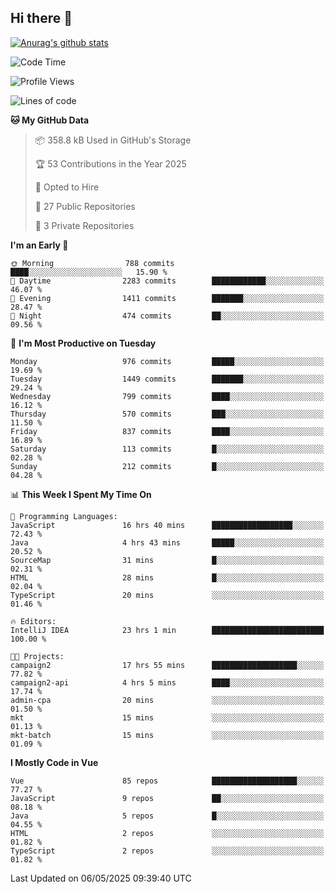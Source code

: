 ## Hi there 👋

[![Anurag's github stats](https://github-readme-stats.vercel.app/api?username=Songwonseok)](https://github.com/anuraghazra/github-readme-stats)



<!--START_SECTION:waka-->
![Code Time](http://img.shields.io/badge/Code%20Time-3%2C434%20hrs%2024%20mins-blue)

![Profile Views](http://img.shields.io/badge/Profile%20Views-0-blue)

![Lines of code](https://img.shields.io/badge/From%20Hello%20World%20I%27ve%20Written-34.8%20million%20lines%20of%20code-blue)

**🐱 My GitHub Data** 

> 📦 358.8 kB Used in GitHub's Storage 
 > 
> 🏆 53 Contributions in the Year 2025
 > 
> 💼 Opted to Hire
 > 
> 📜 27 Public Repositories 
 > 
> 🔑 3 Private Repositories 
 > 
**I'm an Early 🐤** 

```text
🌞 Morning                788 commits         ████░░░░░░░░░░░░░░░░░░░░░   15.90 % 
🌆 Daytime                2283 commits        ████████████░░░░░░░░░░░░░   46.07 % 
🌃 Evening                1411 commits        ███████░░░░░░░░░░░░░░░░░░   28.47 % 
🌙 Night                  474 commits         ██░░░░░░░░░░░░░░░░░░░░░░░   09.56 % 
```
📅 **I'm Most Productive on Tuesday** 

```text
Monday                   976 commits         █████░░░░░░░░░░░░░░░░░░░░   19.69 % 
Tuesday                  1449 commits        ███████░░░░░░░░░░░░░░░░░░   29.24 % 
Wednesday                799 commits         ████░░░░░░░░░░░░░░░░░░░░░   16.12 % 
Thursday                 570 commits         ███░░░░░░░░░░░░░░░░░░░░░░   11.50 % 
Friday                   837 commits         ████░░░░░░░░░░░░░░░░░░░░░   16.89 % 
Saturday                 113 commits         █░░░░░░░░░░░░░░░░░░░░░░░░   02.28 % 
Sunday                   212 commits         █░░░░░░░░░░░░░░░░░░░░░░░░   04.28 % 
```


📊 **This Week I Spent My Time On** 

```text
💬 Programming Languages: 
JavaScript               16 hrs 40 mins      ██████████████████░░░░░░░   72.43 % 
Java                     4 hrs 43 mins       █████░░░░░░░░░░░░░░░░░░░░   20.52 % 
SourceMap                31 mins             █░░░░░░░░░░░░░░░░░░░░░░░░   02.31 % 
HTML                     28 mins             █░░░░░░░░░░░░░░░░░░░░░░░░   02.04 % 
TypeScript               20 mins             ░░░░░░░░░░░░░░░░░░░░░░░░░   01.46 % 

🔥 Editors: 
IntelliJ IDEA            23 hrs 1 min        █████████████████████████   100.00 % 

🐱‍💻 Projects: 
campaign2                17 hrs 55 mins      ███████████████████░░░░░░   77.82 % 
campaign2-api            4 hrs 5 mins        ████░░░░░░░░░░░░░░░░░░░░░   17.74 % 
admin-cpa                20 mins             ░░░░░░░░░░░░░░░░░░░░░░░░░   01.50 % 
mkt                      15 mins             ░░░░░░░░░░░░░░░░░░░░░░░░░   01.13 % 
mkt-batch                15 mins             ░░░░░░░░░░░░░░░░░░░░░░░░░   01.09 % 
```

**I Mostly Code in Vue** 

```text
Vue                      85 repos            ███████████████████░░░░░░   77.27 % 
JavaScript               9 repos             ██░░░░░░░░░░░░░░░░░░░░░░░   08.18 % 
Java                     5 repos             █░░░░░░░░░░░░░░░░░░░░░░░░   04.55 % 
HTML                     2 repos             ░░░░░░░░░░░░░░░░░░░░░░░░░   01.82 % 
TypeScript               2 repos             ░░░░░░░░░░░░░░░░░░░░░░░░░   01.82 % 
```




 Last Updated on 06/05/2025 09:39:40 UTC
<!--END_SECTION:waka-->
